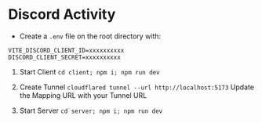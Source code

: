 # Discord Activity

- Create a `.env` file on the root directory with:
```
VITE_DISCORD_CLIENT_ID=xxxxxxxxxx
DISCORD_CLIENT_SECRET=xxxxxxxxxx
```

1. Start Client
`cd client; npm i; npm run dev`

2. Create Tunnel
`cloudflared tunnel --url http://localhost:5173`
Update the Mapping URL with your Tunnel URL

3. Start Server
`cd server; npm i; npm run dev`